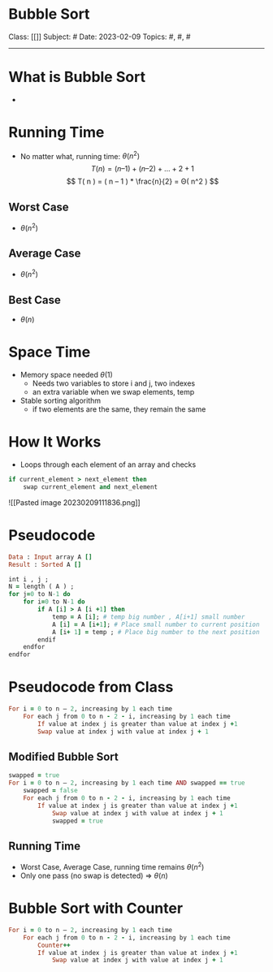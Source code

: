 # Bubble Sort
Class: [[]]
Subject: #
Date: 2023-02-09
Topics: #, #, # 

---

# What is Bubble Sort 
-

# Running Time
- No matter what, running time: $\theta (n^2)$
$$
T( n ) = ( n – 1 ) + ( n – 2 ) + ... + 2 + 1
$$
$$
T( n ) = ( n – 1 ) * \frac{n}{2} = Θ( n^2 )
$$
## Worst Case
- $\theta(n^2)$
## Average Case
- $\theta(n^2)$
## Best Case
- $\theta(n)$

# Space Time
- Memory space needed $\theta(1)$
	- Needs two variables to store i and j, two indexes
	- an extra variable when we swap elements, temp
- Stable sorting algorithm
	- if two elements are the same, they remain the same


# How It Works
- Loops through each element of an array and checks
```ruby
if current_element > next_element then 
	swap current_element and next_element
```

![[Pasted image 20230209111836.png]]



# Pseudocode
```ruby
Data : Input array A []
Result : Sorted A []

int i , j ; 
N = length ( A ) ; 
for j=0 to N-1 do
	for i=0 to N-1 do
		if A [i] > A [i +1] then
			temp = A [i]; # temp big number , A[i+1] small number
			A [i] = A [i+1]; # Place small number to current position
			A [i+ 1] = temp ; # Place big number to the next position 
		endif
	endfor
endfor
```


# Pseudocode from Class
```ruby
For i = 0 to n – 2, increasing by 1 each time  
	For each j from 0 to n - 2 - i, increasing by 1 each time  
		If value at index j is greater than value at index j +1  
		Swap value at index j with value at index j + 1
```
## Modified Bubble Sort
```ruby
swapped = true  
For i = 0 to n – 2, increasing by 1 each time AND swapped == true  
	swapped = false  
	For each j from 0 to n - 2 - i, increasing by 1 each time  
		If value at index j is greater than value at index j +1  
			Swap value at index j with value at index j + 1  
			swapped = true
```
## Running Time
- Worst Case, Average Case, running time remains $\theta(n^2)$
- Only one pass (no swap is detected) => $\theta(n)$


# Bubble Sort with Counter

```ruby
For i = 0 to n – 2, increasing by 1 each time  
	For each j from 0 to n - 2 - i, increasing by 1 each time  
		Counter++  
		If value at index j is greater than value at index j +1  
			Swap value at index j with value at index j + 1
```